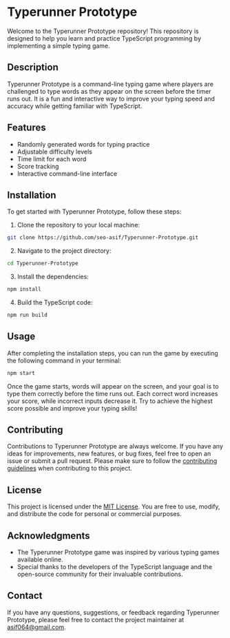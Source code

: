 # Typerunner Prototype

Welcome to the Typerunner Prototype repository! This repository is designed to help you learn and practice TypeScript programming by implementing a simple typing game.

## Description

Typerunner Prototype is a command-line typing game where players are challenged to type words as they appear on the screen before the timer runs out. It is a fun and interactive way to improve your typing speed and accuracy while getting familiar with TypeScript.

## Features

- Randomly generated words for typing practice
- Adjustable difficulty levels
- Time limit for each word
- Score tracking
- Interactive command-line interface

## Installation

To get started with Typerunner Prototype, follow these steps:

1. Clone the repository to your local machine:

```bash
git clone https://github.com/seo-asif/Typerunner-Prototype.git
```

2. Navigate to the project directory:

```bash
cd Typerunner-Prototype
```

3. Install the dependencies:

```bash
npm install
```

4. Build the TypeScript code:

```bash
npm run build
```

## Usage

After completing the installation steps, you can run the game by executing the following command in your terminal:

```bash
npm start
```

Once the game starts, words will appear on the screen, and your goal is to type them correctly before the time runs out. Each correct word increases your score, while incorrect inputs decrease it. Try to achieve the highest score possible and improve your typing skills!

## Contributing

Contributions to Typerunner Prototype are always welcome. If you have any ideas for improvements, new features, or bug fixes, feel free to open an issue or submit a pull request. Please make sure to follow the [contributing guidelines](CONTRIBUTING.md) when contributing to this project.

## License

This project is licensed under the [MIT License](LICENSE). You are free to use, modify, and distribute the code for personal or commercial purposes.

## Acknowledgments

- The Typerunner Prototype game was inspired by various typing games available online.
- Special thanks to the developers of the TypeScript language and the open-source community for their invaluable contributions.

## Contact

If you have any questions, suggestions, or feedback regarding Typerunner Prototype, please feel free to contact the project maintainer at [asif064@gmail.com](mailto:asif064@gmail.com).

